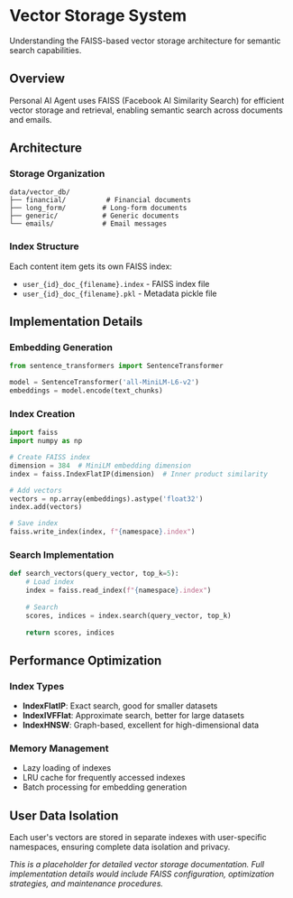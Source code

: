 # Vector Storage System

Understanding the FAISS-based vector storage architecture for semantic search capabilities.

## Overview

Personal AI Agent uses FAISS (Facebook AI Similarity Search) for efficient vector storage and retrieval, enabling semantic search across documents and emails.

## Architecture

### Storage Organization

```
data/vector_db/
├── financial/          # Financial documents
├── long_form/         # Long-form documents  
├── generic/           # Generic documents
└── emails/            # Email messages
```

### Index Structure

Each content item gets its own FAISS index:
- `user_{id}_doc_{filename}.index` - FAISS index file
- `user_{id}_doc_{filename}.pkl` - Metadata pickle file

## Implementation Details

### Embedding Generation

```python
from sentence_transformers import SentenceTransformer

model = SentenceTransformer('all-MiniLM-L6-v2')
embeddings = model.encode(text_chunks)
```

### Index Creation

```python
import faiss
import numpy as np

# Create FAISS index
dimension = 384  # MiniLM embedding dimension
index = faiss.IndexFlatIP(dimension)  # Inner product similarity

# Add vectors
vectors = np.array(embeddings).astype('float32')
index.add(vectors)

# Save index
faiss.write_index(index, f"{namespace}.index")
```

### Search Implementation

```python
def search_vectors(query_vector, top_k=5):
    # Load index
    index = faiss.read_index(f"{namespace}.index")
    
    # Search
    scores, indices = index.search(query_vector, top_k)
    
    return scores, indices
```

## Performance Optimization

### Index Types

- **IndexFlatIP**: Exact search, good for smaller datasets
- **IndexIVFFlat**: Approximate search, better for large datasets
- **IndexHNSW**: Graph-based, excellent for high-dimensional data

### Memory Management

- Lazy loading of indexes
- LRU cache for frequently accessed indexes
- Batch processing for embedding generation

## User Data Isolation

Each user's vectors are stored in separate indexes with user-specific namespaces, ensuring complete data isolation and privacy.

*This is a placeholder for detailed vector storage documentation. Full implementation details would include FAISS configuration, optimization strategies, and maintenance procedures.*